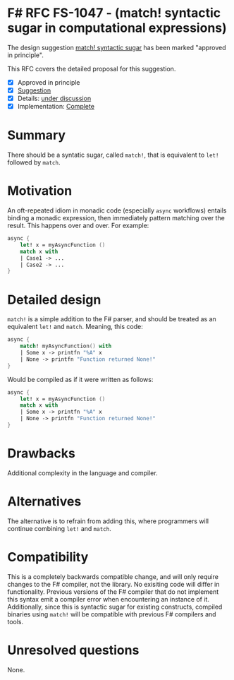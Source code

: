 # F# RFC FS-1047 - (match! syntactic sugar in computational expressions)

The design suggestion [match! syntactic sugar](https://github.com/fsharp/fslang-suggestions/issues/572) has been marked "approved in principle".

This RFC covers the detailed proposal for this suggestion.

* [x] Approved in principle
* [x] [Suggestion](https://github.com/fsharp/fslang-suggestions/issues/572)
* [x] Details: [under discussion](https://github.com/fsharp/fslang-design/issues/255)
* [x] Implementation: [Complete](https://github.com/Microsoft/visualfsharp/pull/4427)

# Summary
[summary]: #summary

There should be a syntatic sugar, called `match!`, that is equivalent to `let!` followed by `match`.

# Motivation
[motivation]: #motivation

An oft-repeated idiom in monadic code (especially `async` workflows) entails binding a monadic expression, then immediately pattern matching over the result. This happens over and over. For example:

```fsharp
async {
    let! x = myAsyncFunction ()
    match x with
    | Case1 -> ...
    | Case2 -> ...
}
```

# Detailed design
[design]: #detailed-design

`match!` is a simple addition to the F# parser, and should be treated as an equivalent `let!` and `match`. Meaning, this code:

```fsharp
async {
    match! myAsyncFunction() with
    | Some x -> printfn "%A" x
    | None -> printfn "Function returned None!"
}
```
      
Would be compiled as if it were written as follows:

```fsharp
async {
    let! x = myAsyncFunction ()
    match x with
    | Some x -> printfn "%A" x
    | None -> printfn "Function returned None!"
}
```

# Drawbacks
[drawbacks]: #drawbacks

Additional complexity in the language and compiler.

# Alternatives
[alternatives]: #alternatives

The alternative is to refrain from adding this, where programmers will continue combining `let!` and `match`.

# Compatibility
[compatibility]: #compatibility

This is a completely backwards compatible change, and will only require changes to the F# compiler, not the library. No exisiting code will differ in functionality. Previous versions of the F# compiler that do not implement this syntax emit a compiler error when encountering an instance of it. Additionally, since this is syntactic sugar for existing constructs, compiled binaries using `match!` will be compatible with previous F# compilers and tools.

# Unresolved questions
[unresolved]: #unresolved-questions

None.
